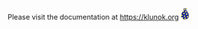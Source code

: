 Please visit the documentation at https://klunok.org
<img src='./misc/logo.svg' alt="Klunok logotype — a blue-yellow bundle" height="24"/>

